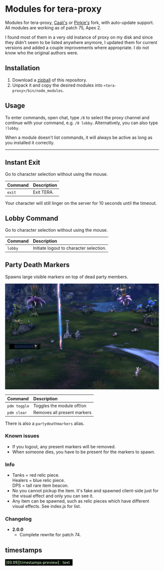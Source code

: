 # Modules for tera-proxy

Modules for tera-proxy,
[Caali's][proxy-Caali] or [Pinkie's][proxy-Pinkie] fork,
with auto-update support.
All modules are working as of patch 75,
Apex 2.

I found most of them in a very old instance of proxy on my disk
and since they didn't seem to be listed anywhere anymore,
I updated them for current versions
and added a couple improvements where appropriate.
I do not know who the original authors were.


## Installation

1. Download a [zipball][] of this repository.
2. Unpack it and copy the desired modules into `<tera-proxy>/bin/node_modules`.


## Usage

To enter commands,
open chat,
type `/8` to select the proxy channel
and continue with your command,
e.g. `/8 lobby`.
Alternatively,
you can also type `!lobby`.

When a module doesn't list commands,
it will always be active as long as you installed it correctly.


---


## Instant Exit

Go to character selection without using the mouse.

| Command | Description |
|:-|:-|
| `exit` | Exit TERA. |

Your character will still linger on the server
for 10 seconds until the timeout.


## Lobby Command

Go to character selection without using the mouse.

| Command | Description |
|:-|:-|
| `lobby` | Initiate logout to character selection. |


## Party Death Markers

Spawns large visible markers on top of dead party members.

![Screenshot](./.media/pdm.jpg?raw=true)


| Command | Description |
|:-|:-|
| `pdm toggle` | Toggles the module off/on |
| `pdm clear`  | Removes all present markers |

There is also a `partydeathmarkers` alias.

### Known issues

* If you logout, any present markers will be removed.
* When someone dies, you have to be present for the markers to spawn.

### Info

* Tanks = red relic piece. <br>
  Healers = blue relic piece. <br>
  DPS = tall rare item beacon.
* No you cannot pickup the item.
  It's fake
  and spawned client-side just for the visual effect and only you can see it.
* Any item can be spawned,
  such as relic pieces which have different visual effects.
  See index.js for list.

### Changelog

- **2.0.0**
  * Complete rewrite for patch 74.


## timestamps

![preview](./.media/timestamps.png?raw=true)


<!-- REFERENCES -->

[proxy-Caali]: https://github.com/caali-hackerman/tera-proxy/
[proxy-Pinkie]: https://discord.gg/RR9zf85
[zipball]: https://github.com/FichteFoll/tera-proxy-modules/archive/master.zip
